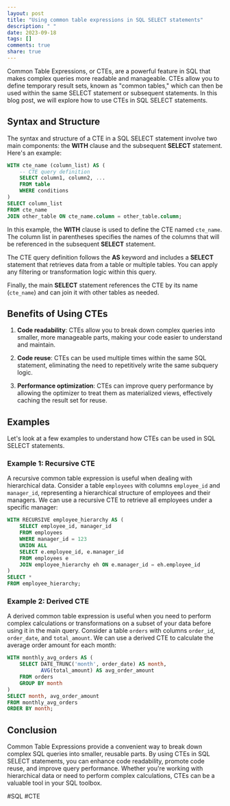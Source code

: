 ```yaml
---
layout: post
title: "Using common table expressions in SQL SELECT statements"
description: " "
date: 2023-09-18
tags: []
comments: true
share: true
---
```


Common Table Expressions, or CTEs, are a powerful feature in SQL that makes complex queries more readable and manageable. CTEs allow you to define temporary result sets, known as "common tables," which can then be used within the same SELECT statement or subsequent statements. In this blog post, we will explore how to use CTEs in SQL SELECT statements.

## Syntax and Structure

The syntax and structure of a CTE in a SQL SELECT statement involve two main components: the **WITH** clause and the subsequent **SELECT** statement. Here's an example:

```sql
WITH cte_name (column_list) AS (
    -- CTE query definition
    SELECT column1, column2, ...
    FROM table
    WHERE conditions
)
SELECT column_list
FROM cte_name
JOIN other_table ON cte_name.column = other_table.column;
```

In this example, the **WITH** clause is used to define the CTE named `cte_name`. The column list in parentheses specifies the names of the columns that will be referenced in the subsequent **SELECT** statement.

The CTE query definition follows the **AS** keyword and includes a **SELECT** statement that retrieves data from a table or multiple tables. You can apply any filtering or transformation logic within this query.

Finally, the main **SELECT** statement references the CTE by its name (`cte_name`) and can join it with other tables as needed.

## Benefits of Using CTEs

1. **Code readability**: CTEs allow you to break down complex queries into smaller, more manageable parts, making your code easier to understand and maintain.

2. **Code reuse**: CTEs can be used multiple times within the same SQL statement, eliminating the need to repetitively write the same subquery logic.

3. **Performance optimization**: CTEs can improve query performance by allowing the optimizer to treat them as materialized views, effectively caching the result set for reuse.

## Examples

Let's look at a few examples to understand how CTEs can be used in SQL SELECT statements.

### Example 1: Recursive CTE

A recursive common table expression is useful when dealing with hierarchical data. Consider a table `employees` with columns `employee_id` and `manager_id`, representing a hierarchical structure of employees and their managers. We can use a recursive CTE to retrieve all employees under a specific manager:

```sql
WITH RECURSIVE employee_hierarchy AS (
    SELECT employee_id, manager_id
    FROM employees
    WHERE manager_id = 123
    UNION ALL
    SELECT e.employee_id, e.manager_id
    FROM employees e
    JOIN employee_hierarchy eh ON e.manager_id = eh.employee_id
)
SELECT *
FROM employee_hierarchy;
```

### Example 2: Derived CTE

A derived common table expression is useful when you need to perform complex calculations or transformations on a subset of your data before using it in the main query. Consider a table `orders` with columns `order_id`, `order_date`, and `total_amount`. We can use a derived CTE to calculate the average order amount for each month:

```sql
WITH monthly_avg_orders AS (
    SELECT DATE_TRUNC('month', order_date) AS month,
           AVG(total_amount) AS avg_order_amount
    FROM orders
    GROUP BY month
)
SELECT month, avg_order_amount
FROM monthly_avg_orders
ORDER BY month;
```

## Conclusion

Common Table Expressions provide a convenient way to break down complex SQL queries into smaller, reusable parts. By using CTEs in SQL SELECT statements, you can enhance code readability, promote code reuse, and improve query performance. Whether you're working with hierarchical data or need to perform complex calculations, CTEs can be a valuable tool in your SQL toolbox.

#SQL #CTE